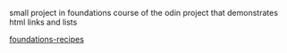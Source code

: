 small project in foundations course of the odin project that demonstrates html links and lists

[foundations-recipes](https://www.theodinproject.com/lessons/foundations-recipes)




